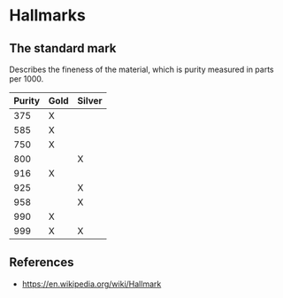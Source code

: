 # Hallmarks

## The standard mark
Describes the fineness of the material, which is purity measured in parts per 1000.

| Purity | Gold | Silver |
| --- | --- | --- |
| 375 | X | |
| 585 | X | |
| 750 | X | |
| 800 | | X |
| 916 | X | |
| 925 | | X |
| 958 | | X |
| 990 | X | |
| 999 | X | X |

## References
- https://en.wikipedia.org/wiki/Hallmark
